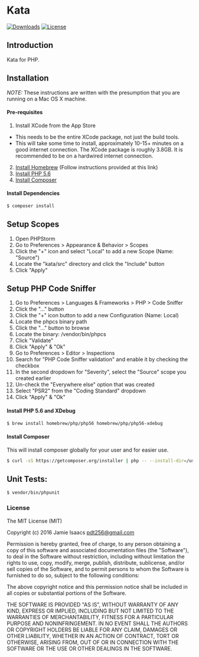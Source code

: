 Kata
====
[![Downloads](https://img.shields.io/packagist/dt/pdt256/kata.svg)](https://packagist.org/packages/pdt256/kata)
[![License](https://img.shields.io/packagist/l/pdt256/skill.svg)](https://github.com/pdt256/skill/blob/master/LICENSE.txt)

## Introduction

Kata for PHP.

## Installation

*NOTE:* These instructions are written with the presumption that you are running on a Mac OS X machine.

#### Pre-requisites

1. Install XCode from the App Store
  * This needs to be the entire XCode package, not just the build tools.
  * This will take some time to install, approximately 10-15+ minutes on a good internet connection. The XCode package is roughly 3.8GB. It is recommended to be on a hardwired internet connection.
2. [Install Homebrew](http://brew.sh/) (Follow instructions provided at this link)
3. [Install PHP 5.6](#installPHP56)
4. [Install Composer](#installComposer)

#### Install Dependencies

```bash
$ composer install
```

## Setup Scopes

1. Open PHPStorm
2. Go to Preferences > Appearance & Behavior > Scopes
3. Click the "+" icon and select "Local" to add a new Scope (Name: "Source")
4. Locate the "kata/src" directory and click the "Include" button
5. Click "Apply"

## Setup PHP Code Sniffer

1. Go to Preferences > Languages & Frameworks > PHP > Code Sniffer
2. Click the "..." button
3. Click the "+" icon button to add a new Configuration (Name: Local)
4. Locate the phpcs binary path
  1. Click the "..." button to browse
  2. Locate the binary: <project path>/vendor/bin/phpcs
5. Click "Validate"
6. Click "Apply" & "Ok"
7. Go to Preferences > Editor > Inspections
8. Search for "PHP Code Sniffer validation" and enable it by checking the checkbox
9. In the second dropdown for "Severity", select the "Source" scope you created earlier
  1. Un-check the "Everywhere else" option that was created
10. Select "PSR2" from the "Coding Standard" dropdown
11. Click "Apply" & "Ok"

<a name="installPHP56"></a>
#### Install PHP 5.6 and XDebug

```bash
$ brew install homebrew/php/php56 homebrew/php/php56-xdebug
```

<a name="installComposer"></a>
#### Install Composer

This will install composer globally for your user and for easier use.

```bash
$ curl -sS https://getcomposer.org/installer | php -- --install-dir=/usr/local/bin --filename=composer
```

## Unit Tests:

```bash
$ vendor/bin/phpunit
```


### License

The MIT License (MIT)

Copyright (c) 2016 Jamie Isaacs <pdt256@gmail.com>

Permission is hereby granted, free of charge, to any person obtaining a copy
of this software and associated documentation files (the "Software"), to deal
in the Software without restriction, including without limitation the rights
to use, copy, modify, merge, publish, distribute, sublicense, and/or sell
copies of the Software, and to permit persons to whom the Software is
furnished to do so, subject to the following conditions:

The above copyright notice and this permission notice shall be included in
all copies or substantial portions of the Software.

THE SOFTWARE IS PROVIDED "AS IS", WITHOUT WARRANTY OF ANY KIND, EXPRESS OR
IMPLIED, INCLUDING BUT NOT LIMITED TO THE WARRANTIES OF MERCHANTABILITY,
FITNESS FOR A PARTICULAR PURPOSE AND NONINFRINGEMENT. IN NO EVENT SHALL THE
AUTHORS OR COPYRIGHT HOLDERS BE LIABLE FOR ANY CLAIM, DAMAGES OR OTHER
LIABILITY, WHETHER IN AN ACTION OF CONTRACT, TORT OR OTHERWISE, ARISING FROM,
OUT OF OR IN CONNECTION WITH THE SOFTWARE OR THE USE OR OTHER DEALINGS IN
THE SOFTWARE.
